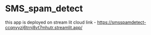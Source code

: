 # SMS_spam_detect
this app is deployed on stream lit cloud
link - https://smsspamdetect-ccqnvyzj6trnj8vt7mhutr.streamlit.app/
